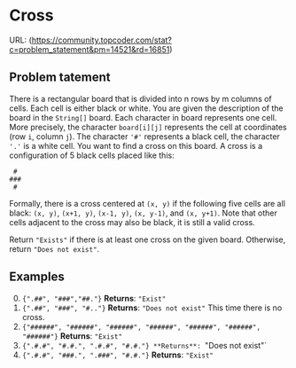 # Cross
URL: (https://community.topcoder.com/stat?c=problem_statement&pm=14521&rd=16851)
## Problem tatement
There is a rectangular board that is divided into n rows by m columns of cells. Each cell is either black or white. You are given the description of the board in the `String[]` board. Each character in board represents one cell. More precisely, the character `board[i][j]` represents the cell at coordinates (row `i`, column `j`). The character `'#'` represents a black cell, the character `'.'` is a white cell. 
You want to find a cross on this board. A cross is a configuration of 5 black cells placed like this:

```
 #
###
 #
```

Formally, there is a cross centered at `(x, y)` if the following five cells are all black: `(x, y)`, `(x+1, y)`, `(x-1, y)`, `(x, y-1)`, and `(x, y+1)`. Note that other cells adjacent to the cross may also be black, it is still a valid cross. 

Return `"Exists"` if there is at least one cross on the given board. Otherwise, return `"Does not exist"`.

## Examples
0. `{".##", "###","##."}`
**Returns**: `"Exist"`
1. `{".##", "###", "#.."}`
**Returns**: `"Does not exist"`
This time there is no cross.
2. `{"######", "######", "######", "######", "######", "######", "######"}`
**Returns**: `"Exist"`
3. `{".#.#", "#.#.", ".#.#", "#.#."}
**Returns**: `"Does not exist"`
4. `{".#.#", "###.", ".###", "#.#."}`
**Returns**: `"Exist"`
